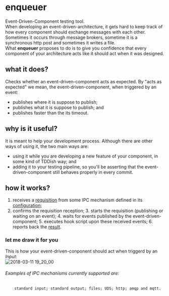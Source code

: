 # enqueuer
Event-Driven-Component testing tool.\
When developing an event-driven-architecture, it gets hard to keep track of how every component should exchange messages with each other.\
Sometimes it occurs through message brokers, sometime it is a synchronous http post and sometimes it writes a file.\
What **enqueuer** proposes to do is to give you confidence that every component of your architecture acts like it should act when it was designed.
  
## what it does?
Checks whether an event-driven-component acts as expected.
By "acts as expected" we mean, the event-driven-component, when triggered by an event:
  - publishes where it is suppose to publish;
  - publishes what it is suppose to publish; and
  - publishes faster than the its timeout.
  
## why is it useful?
It is meant to help your development process.
Although there are other ways of using it, the two main ways are:
  - using it while you are developing a new feature of your component, in some kind of TDDish way; and
  - adding it to your testing pipeline, so you'll be asserting that the event-driven-component still behaves properly in every commit.

## how it works?
1. receives a [requisition](/examples/subscriptionAsStartEvent.enq.json "Requisition example") from some IPC mechanism defined in its [configuration](/conf/enqueuer.yml);
2. confirms the requisition reception;
	3. starts the requisition (publishing or waiting on an event);
	4. waits for events published by the event-driven-component;
    5. executes hook script upon these received events;
    6. reports back the [result](/output/outputReportExample.json).
    
### let me draw it for you
This is how your event-driven-conponent should act when triggerd by an *Input*:\
![2018-03-11 19_20_00](https://gfycat.com/CostlyLeanImperatorangel)

###### Examples of IPC mechanisms currently supported are:
        standard input; standard output; files; UDS; http; amqp and mqtt.
